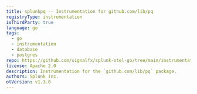 ```yaml
---
title: splunkpq -- Instrumentation for github.com/lib/pq
registryType: instrumentation
isThirdParty: true
language: go
tags:
  - go
  - instrumentation
  - database
  - postgres
repo: https://github.com/signalfx/splunk-otel-go/tree/main/instrumentation/github.com/lib/pq/splunkpq
license: Apache 2.0
description: Instrumentation for the `github.com/lib/pq` package.
authors: Splunk Inc.
otVersion: v1.3.0
---
```


